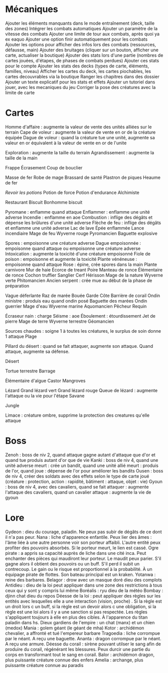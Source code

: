 # Mécaniques

Ajouter les éléments manquants dans le mode entraînement (deck, taille des zones)
Intégrer les combats automatiques
Ajouter un paramètre de la vitesse des combats
Ajouter une limite de tour aux combats, après quoi ya ex eaquo
Ajouter une option finir automatiquement pour les combats
Ajouter les options pour afficher des infos lors des combats (ressources, défausse, main)
Ajouter des bruitages (cliquer sur un bouton, afficher une carte, actualiser la boutique)
Ajouter des stats lors d'une partie (nombres de cartes jouées, d'étapes, de phases de combats perdues)
Ajouter ces stats pour le compte
Ajouter les stats des decks (types de carte, éléments, familles, niveau)
Afficher les cartes du deck, les cartes piochables, les cartes decouvrables via la boutique
Ranger les chapitres dans des dossier
Ajouter un texte explicatif pour les stats et effets
Ajouter un tutoriel dans jouer, avec les mecaniques du jeu
Corriger la pose des créatures avec la limite de carte

# Cartes

Homme d'affaire : augmente la valeur de vente des unités alliées sur le terrain
Cape de voleur : augmente la valeur de vente en or de la créature équipée
Dague de voleur : quand la créature tue une unité, augmente sa valeur en or équivalent à la valeur de vente en or de l'unite

Exploration : augmente la taille du terrain
Agrandissement : augmente la taille de la main

Frappe
Écrasement
Coup de bouclier

Masse de fer
Robe de mage
Brassard de santé
Plastron de piques
Heaume de fer

*Revoir les potions*
Potion de force
Potion d'endurance
Alchimiste

Restaurant
Biscuit
Bonhomme biscuit

Pyromane : enflamme quand attaque
Enflammer : enflamme une unité adverse
Incendie : enflamme en aoe
Combustion : inflige des dégâts et dépense les brûlures d'une unité adverse
Flèche de feu : inflige des dégâts et enflamme une unité adverse
Lac de lave
Épée enflammée
Lance incendiaire
Mage de feu
Wyverne rouge
Pyromancien
Baguette explosive

Spores : empoisonne une créature adverse 
Dague empoisonnée : empoisonne quand attaque ou empoisonne une créature adverse
Intoxication : augmente la toxicité d'une créature empoisonné 
Fiole de poison : empoisonne et augmente la toxicité
Plante vénéneuse : empoisonne quand attaque
Rose : épine, crée spores dans la main
Plante carnivore
Mur de haie
Écorce de treant
Poire
Manteau de ronce
Élémentaire de ronce
Cochon truffier
Sanglier
Cerf
Hérisson 
Mage de la nature
Wyverne verte
Phitomancien
Ancien serpent : crée mue au début de la phase de préparation

Vague déferlante
Raz de marée
Bouée
Garde Côte
Barrière de corail
Ondin ministre : produis eau quand ondin posé
Baguette des marées
Ondin guerrier
Mage d'eau
Wyverne marine
Aquomancien
Pêcheur 
Requin

Écraseur nain : charge
Séisme : aoe
Éboulement : étourdissement 
Jet de pierre
Mage de terre
Wyverne terrestre
Géomancien

Sources chaudes : soigne 1 à toutes les créatures, le surplus de soin donne 1 attaque
Plage

Pillard du désert : quand se fait attaquer, augmente son attaque. Quand attaque, augmente sa défense.

Désert

Tortue terrestre
Barrage

Élémentaire d'algue
Castor
Mangroves

Lézard
Grand lézard vert
Grand lézard rouge
Queue de lézard : augmente l'attaque ou la vie pour l'étape
Savane

Jungle

Limace : créature ombre, supprime la protection des creatures qu'elle attaque

# Boss

Zenoh : boss de niv 2, quand attaque gagne autant d'attaque que d'or et quand tue produis autant d'or que de vie
Kanki : boss de niv 4, quand une unité adverse meurt : crée un bandit, quand une unité allié meurt : produis de l'or, quand joue : dépense de l'or pour améliorer les bandits
Ousen : boss de niv 4, créer des soldats avec des effets selon le type de carte joué (créature : protection, action : rapidité, bâtiment : attaque, objet : vie)
Gyoun : boss de niv 4, avec des cavaliers, quand se fait attaquer : augmente l'attaque des cavaliers, quand un cavalier attaque : augmente la vie de gyoun

# Lore

Gydeon : dieu du courage, paladin. Ne peux pas subir de dégâts de ce dont il n'a pas peur.
Nana : liche d'apparence enfantile. Peux lier des âmes : l'âme liée à une autre personne voir son porteur affaibli. L'autre entité peux profiter des pouvoirs absorbés. Si le porteur meurt, le lien est cassé.
Ogre pirate : a appris sa capacité auprès de liche dans une cité inca. Peut enchanter des pièces qui maudiront leur porteur. Le maudit peux parier. S'il gagne alors il obtient des pouvoirs ou un buff. S'il perd il subit un contrecoup. Le gain ou le risque est proportionnel à la probabilité. À un équipage pirate de flottes. Son bateau principal est un kraken.
Yotanwa : reine des barbares.
Belagor : drow avec un masque doré dieu des complots
Antidieu : dieu de la loi peut appliquer dans une zone des restrictions à tous ceux qui y sont y compris lui même
Boréalis : ryu dieu de la météo
Bombay : djinn chat dieu du repos
Déesse de la loi : peut appliquer des règles sur les entités avec lesquelles elle a une interaction (vision, proche) . Si la règle est un droit lors c un buff, si la règle est un devoir alors c une obligation, si la règle est une loi alors il y a une sanction si pas respectée. Les règles s'appliquent toujours à elle en plus des cibles. À l'apparence du titan paladin dans hs.
Dieux gardiens de l'empire : un chat (manx) et un chien (medox)
Mania : golem géant (le géant de mha)
Kotor : archidémon chevalier, a affronté et tué l'empereur barbare
Tragoedia : liche corrompue par le néant. A reçu une baguette.
Ananta : dragon corrompue par le néant. A reçu une armure.
Déesse du corail : sirène pouvant utilser le sang afin de produire du corail, régénérant les blessures. Peux durcir une partie du corps en transformant tout le sang en corail.
Balor : archidémon dragon, plus puissante créature connue des enfers
Amelia : archange, plus puissante créature connue au paradis

